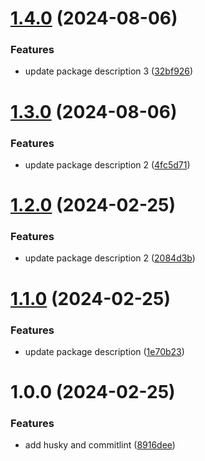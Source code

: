 # [1.4.0](https://github.com/xrex-stone/release_demo/compare/v1.3.0...v1.4.0) (2024-08-06)


### Features

* update package description 3 ([32bf926](https://github.com/xrex-stone/release_demo/commit/32bf926ec74eda4e897fdeb2f0bc6429accf1253))

# [1.3.0](https://github.com/xrex-stone/release_demo/compare/v1.2.0...v1.3.0) (2024-08-06)


### Features

* update package description 2 ([4fc5d71](https://github.com/xrex-stone/release_demo/commit/4fc5d718b68cd30b75166926a10c0e20c3c952d8))

# [1.2.0](https://github.com/xrex-stone/release_demo/compare/v1.1.0...v1.2.0) (2024-02-25)


### Features

* update package description 2 ([2084d3b](https://github.com/xrex-stone/release_demo/commit/2084d3b9d614aa485e70bebafb47e6708242f3e9))

# [1.1.0](https://github.com/xrex-stone/release_demo/compare/v1.0.0...v1.1.0) (2024-02-25)


### Features

* update package description ([1e70b23](https://github.com/xrex-stone/release_demo/commit/1e70b237b518a91b8bcec1872a01a7e4ecf19809))

# 1.0.0 (2024-02-25)


### Features

* add husky and commitlint ([8916dee](https://github.com/xrex-stone/release_demo/commit/8916deec07c74bf19bb9d99331cd37f57b6460ed))
